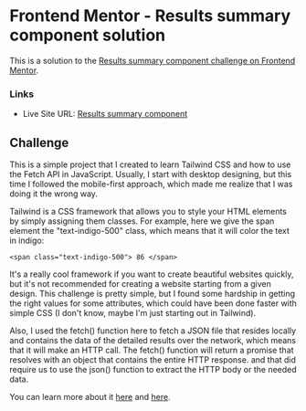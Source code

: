 # Frontend Mentor - Results summary component solution

This is a solution to the [Results summary component challenge on Frontend Mentor](https://www.frontendmentor.io/challenges/results-summary-component-CE_K6s0maV).

### Links

- Live Site URL: [Results summary component](https://mermory-alloc.github.io/Results-summary-component/src/)

## Challenge
This is a simple project that I created to learn Tailwind CSS and how to use the Fetch API in JavaScript. Usually, I start with desktop designing, but this time I followed the mobile-first approach, which made me realize that I was doing it the wrong way.

Tailwind is a CSS framework that allows you to style your HTML elements by simply assigning them classes. For example, here we give the span element the "text-indigo-500" class, which means that it will color the text in indigo:
```
<span class="text-indigo-500"> 86 </span>
```
It's a really cool framework if you want to create beautiful websites quickly, but it's not recommended for creating a website starting from a given design. This challenge is pretty simple, but I found some hardship in getting the right values for some attributes, which could have been done faster with simple CSS (I don't know, maybe I'm just starting out in Tailwind).

Also, I used the fetch() function here to fetch a JSON file that resides locally and contains the data of the detailed results over the network, which means that it will make an HTTP call. The fetch() function will return a promise that resolves with an object that contains the entire HTTP response. and that did require us to use the json() function to extract the HTTP body or the needed data.

You can learn more about it [here](https://tailwindcss.com/docs) and [here](https://developer.mozilla.org/en-US/docs/Web/API/Fetch_API/Using_Fetch).
